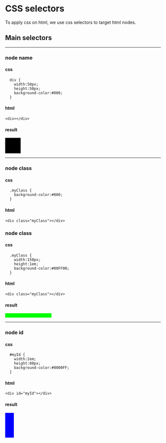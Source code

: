 # CSS selectors

To apply css on html, we use css selectors to target html nodes.

## Main selectors

---

### node name

#### css
```
  div {
    width:50px;
    height:50px;
    background-color:#000;
  }
```

#### html
```
<div></div>
```

#### result
<div style="width:50px;height:50px;background-color:#000;"></div>

---

### node class

#### css
```
  .myClass {
    background-color:#000;
  }
```

#### html
```
<div class="myClass"></div>
```


### node class

#### css
```
  .myClass {
    width:150px;
    height:1em;
    background-color:#00FF00;
  }
```

#### html
```
<div class="myClass"></div>
```

#### result
<div class="myClass" style="width:150px;height:1em;background-color:#00FF00;"></div>

---

### node id

#### css
```
  #myId {
    width:2em;
    height:80px;
    background-color:#0000FF;
  }
```

#### html
```
<div id="myId"></div>
```

#### result
<div id="myId" style="width:2em;height:80px;background-color:#0000FF;"></div>
